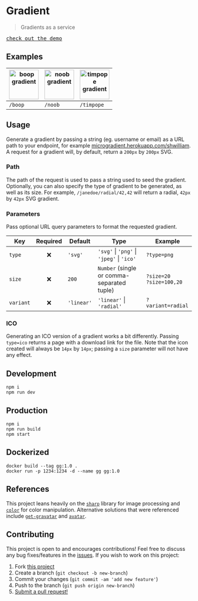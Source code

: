 # Gradient

> Gradients as a service

<kbd>
  <a href="https://microgradient.herokuapp.com/" target="_blank" rel="noopener noreferrer">
    check out the demo
  </a>
</kbd>

## Examples

| <img alt="boop gradient" src="https://user-images.githubusercontent.com/38357771/87625117-34da9100-c6de-11ea-9137-4d7b77a3a349.jpg" width="80" height="80"> | <img alt="noob gradient" src="https://user-images.githubusercontent.com/38357771/87625119-360bbe00-c6de-11ea-9493-ffcb49c0e68e.jpg" width="80" height="80"> | <img alt="timpope gradient" src="https://user-images.githubusercontent.com/38357771/87625121-373ceb00-c6de-11ea-9136-2ade1d327ae7.jpg" width="80" height="80"> |
| ----------------------------------------------------------------------------------------------------------------------------------------------------------- | ----------------------------------------------------------------------------------------------------------------------------------------------------------- | -------------------------------------------------------------------------------------------------------------------------------------------------------------- |
| `/boop`                                                                                                                                                     | `/noob`                                                                                                                                                     | `/timpope`                                                                                                                                                     |

## Usage

Generate a gradient by passing a string (eg. username or email) as a URL path to
your endpoint, for example [microgradient.herokuapp.com/shwilliam](https://microgradient.herokuapp.com/shwilliam).
A request for a gradient will, by default, return a `200px` by `200px` SVG.

### Path

The path of the request is used to pass a string used to seed the gradient.
Optionally, you can also specify the type of gradient to be generated, as well
as its size. For example, `/janedoe/radial/42,42` will return a radial,
`42px` by `42px` SVG gradient.

### Parameters

Pass optional URL query parameters to format the requested gradient.

| Key       | Required | Default    | Type                                       | Example                       |
| --------- | :------: | ---------- | ------------------------------------------ | ----------------------------- |
| `type`    |    ❌    | `'svg'`    | `'svg'` \| `'png'` \| `'jpeg'` \| `'ico'`  | `?type=png`                   |
| `size`    |    ❌    | `200`      | `Number` (single or comma-separated tuple) | `?size=20`<br> `?size=100,20` |
| `variant` |    ❌    | `'linear'` | `'linear'` \| `'radial'`                   | `?variant=radial`             |

### ICO

Generating an ICO version of a gradient works a bit differently. Passing `type=ico`
returns a page with a download link for the file. Note that the icon created will
always be `14px` by `14px`; passing a `size` parameter will not have any effect.

## Development

```terminal
npm i
npm run dev
```

## Production

```terminal
npm i
npm run build
npm start
```

## Dockerized

```terminal
docker build --tag gg:1.0 .
docker run -p 1234:1234 -d --name gg gg:1.0
```

## References

This project leans heavily on the [`sharp`](https://github.com/lovell/sharp)
library for image processing and [`color`](https://github.com/Qix-/color) for
color manipulation. Alternative solutions that were referenced include
[`get-gravatar`](https://github.com/sindresorhus/get-gravatar) and
[`avatar`](https://github.com/tobiaslins/avatar/).

## Contributing

This project is open to and encourages contributions! Feel free to discuss any
bug fixes/features in the [issues](https://github.com/shwilliam/gradient/issues).
If you wish to work on this project:

1. Fork [this project](https://github.com/shwilliam/gradient)
2. Create a branch (`git checkout -b new-branch`)
3. Commit your changes (`git commit -am 'add new feature'`)
4. Push to the branch (`git push origin new-branch`)
5. [Submit a pull request!](https://github.com/shwilliam/gradient/pull/new/master)
